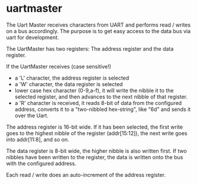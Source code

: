 # uartmaster
The Uart Master receives characters from UART and performs read / writes on a bus
accordingly. The purpose is to get easy access to the data bus via uart for development.

The UartMaster has two registers: The address register and the data register.

If the UartMaster receives (case sensitive!)
- a 'L' character, the address register is selected
- a 'W' character, the data register is selected
- lower case hex character (0-9,a-f), it will write the nibble it to the
selected register, and then advances to the next nibble of that register.
- a 'R' character is received, it reads 8-bit of data from the configured address,
converts it to a "two-nibbled hex-string", like "6d" and sends it over the Uart.

The address register is 16-bit wide. If it has been selected, the first write goes
to the highest nibble of the register (addr[15:12]), the next write goes into addr[11:8], and so on.

The data register is 8-bit wide, the higher nibble is also written first. If two
nibbles have been written to the register, the data is written onto the bus with
the configured address.

Each read / write does an auto-increment of the address register.
